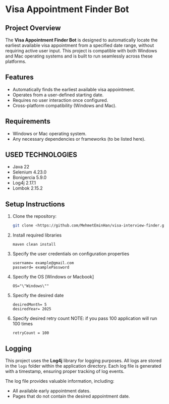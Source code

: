 # Visa Appointment Finder Bot

## Project Overview

The **Visa Appointment Finder Bot** is designed to automatically locate the earliest available visa appointment from a specified date range, without requiring active user input. This project is compatible with both Windows and Mac operating systems and is built to run seamlessly across these platforms.

## Features

- Automatically finds the earliest available visa appointment.
- Operates from a user-defined starting date.
- Requires no user interaction once configured.
- Cross-platform compatibility (Windows and Mac).

## Requirements

- Windows or Mac operating system.
- Any necessary dependencies or frameworks (to be listed here).

## USED TECHNOLOGIES
- Java 22
- Selenium 4.23.0
- Bonigercia 5.9.0
- Log4j 2.17.1
- Lombok 2.15.2

## Setup Instructions

1. Clone the repository:
   ```bash
   git clone <https://github.com/MehmetEminHan/visa-interview-finder.git>

2. Install required libraries
    ```terminal 
   maven clean install 
3. Specify the user credentials on configuration properties 
   ```properties
   username= example@gmail.com
   password= examplePassword

4. Specify the OS [Windows or Macbook]
   ```properties
   OS="\"Windows\"" 
   
5. Specify the desired date
   ```properties
   desiredMonth= 5
   desiredYear= 2025

6. Specify desired retry count 
NOTE: if you pass 100 application will run 100 times
   ```properties
   retryCount = 100
   
## Logging

This project uses the **Log4j** library for logging purposes. All logs are stored in the `logs` folder within the application directory. Each log file is generated with a timestamp, ensuring proper tracking of log events.

The log file provides valuable information, including:

- All available early appointment dates.
- Pages that do not contain the desired appointment date.

